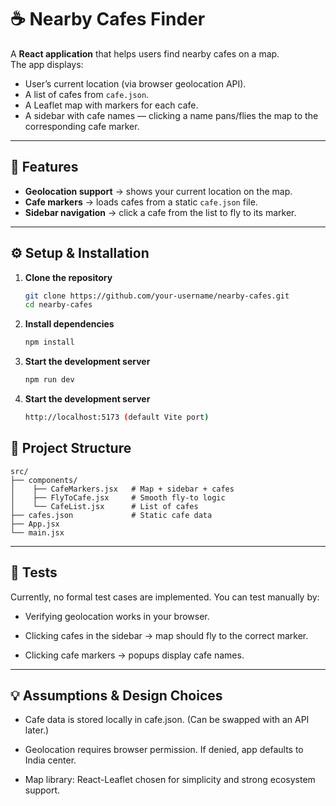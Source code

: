 # ☕ Nearby Cafes Finder

A **React application** that helps users find nearby cafes on a map.  
The app displays:  
- User’s current location (via browser geolocation API).  
- A list of cafes from `cafe.json`.  
- A Leaflet map with markers for each cafe.  
- A sidebar with cafe names — clicking a name pans/flies the map to the corresponding cafe marker.  

---

## 🚀 Features
- **Geolocation support** → shows your current location on the map.  
- **Cafe markers** → loads cafes from a static `cafe.json` file.  
- **Sidebar navigation** → click a cafe from the list to fly to its marker.  
 
---

## ⚙️ Setup & Installation

1. **Clone the repository**
   ```bash
   git clone https://github.com/your-username/nearby-cafes.git
   cd nearby-cafes

2. **Install dependencies**
   ```bash
   npm install

3. **Start the development server**
   ```bash
   npm run dev

4. **Start the development server**
   ```bash
   http://localhost:5173 (default Vite port)


## 📂 Project Structure
    src/
    ├── components/
    │    ├── CafeMarkers.jsx   # Map + sidebar + cafes
    │    ├── FlyToCafe.jsx     # Smooth fly-to logic 
    │    └── CafeList.jsx      # List of cafes
    ├── cafes.json             # Static cafe data
    ├── App.jsx
    └── main.jsx

---

## 🧪 Tests

Currently, no formal test cases are implemented.
You can test manually by: 
- Verifying geolocation works in your browser.

- Clicking cafes in the sidebar → map should fly to the correct marker.

- Clicking cafe markers → popups display cafe names.
 
---

## 💡 Assumptions & Design Choices

- Cafe data is stored locally in cafe.json. (Can be swapped with an API later.)

- Geolocation requires browser permission. If denied, app defaults to India center.

- Map library: React-Leaflet
 chosen for simplicity and strong ecosystem support.
 
